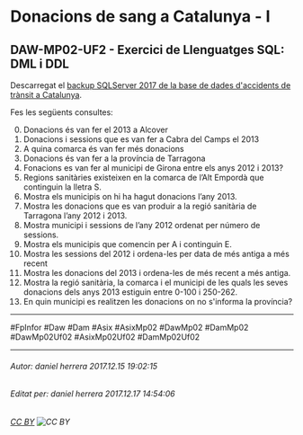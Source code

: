# Donacions de sang a Catalunya - I
## DAW-MP02-UF2 - Exercici de Llenguatges SQL: DML i DDL
Descarregat el [backup SQLServer 2017 de la base de dades d'accidents de trànsit a Catalunya](https://github.com/ctrl-alt-d/datasetsBasesDeDades).

Fes les següents consultes:

0. Donacions és van fer el 2013 a Alcover
0. Donacions i sessions que es van fer a Cabra del Camps el 2013
0. A quina comarca és van fer més donacions
0. Donacions és van fer a la província de Tarragona
0. Fonacions es van fer al municipi de Girona entre els anys 2012 i 2013?
0. Regions sanitàries existeixen en la comarca de l’Alt Empordà que continguin la lletra S.
0. Mostra els municipis on hi ha hagut donacions l’any 2013.
0. Mostra les donacions que es van produir a la regió sanitària de Tarragona l’any 2012 i 2013.
0. Mostra municipi i sessions de l’any 2012 ordenat per número de sessions.
0. Mostra els municipis que comencin per A i continguin E.
0. Mostra les sessions del 2012 i ordena-les per data de més antiga a més recent
0. Mostra les donacions del 2013 i ordena-les de més recent a més antiga.
0. Mostra la regió sanitària, la comarca i el municipi de les quals les seves donacions dels anys 2013 estiguin entre 0-100 i 250-262.
0. En quin municipi es realitzen les donacions on no s'informa la província?

---

#FpInfor #Daw #Dam #Asix #AsixMp02 #DawMp02 #DamMp02 #DawMp02Uf02 #AsixMp02Uf02 #DamMp02Uf02

---

###### Autor: daniel herrera 2017.12.15 19:02:15
###### Editat per: daniel herrera 2017.12.17 14:54:06
###### [CC BY](https://creativecommons.org/licenses/by/4.0/) ![CC BY](https://licensebuttons.net/l/by/3.0/80x15.png)
